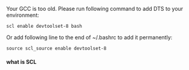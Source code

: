 Your GCC is too old. Please run following command to add DTS to your environment:
```
scl enable devtoolset-8 bash
```
Or add following line to the end of ~/.bashrc to add it permanently:
```
source scl_source enable devtoolset-8
```

#### what is SCL
